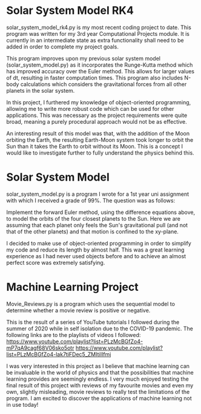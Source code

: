 # Solar System Model RK4
solar_system_model_rk4.py is my most recent coding project to date. This program was written for my 3rd year Computational Projects module. It is currently in an intermediate state as extra functionality shall need to be added in order to complete my project goals. 

This program improves upon my previous solar system model (solar_system_model.py) as it incorporates the Runge-Kutta method which has improved accuracy over the Euler method. This allows for larger values of dt, resulting in faster computation times. This program also includes N-body calculations which considers the gravitational forces from all other planets in the solar system.

In this project, I furthered my knowledge of object-oriented programming, allowing me to write more robust code which can be used for other applications. This was necessary as the project requirements were quite broad, meaning a purely procedural approach would not be as effective.

An interesting result of this model was that, with the addition of the Moon orbiting the Earth, the resulting Earth-Moon system took longer to orbit the Sun than it takes the Earth to orbit without its Moon. This is a concept I would like to investigate further to fully understand the physics behind this.

# Solar System Model
solar_system_model.py is a program I wrote for a 1st year uni assignment with which I received a grade of 99%. The question was as follows:

Implement the forward Euler method, using the difference equations above, to model the orbits of the four closest planets to the Sun.  Here we are assuming that each planet only feels the Sun's gravitational pull (and not that of the other planets) and that motion is confined to the xy-plane.

I decided to make use of object-oriented programming in order to simplify my code and reduce its length by almost half. This was a great learning experience as I had never used objects before and to achieve an almost perfect score was extremely satisfying.

# Machine Learning Project
Movie_Reviews.py is a program which uses the sequential model to determine whether a movie review is positive or negative. 

This is the result of a series of YouTube tutorials I followed during the summer of 2020 while in self isolation due to the COVID-19 pandemic. The following links are to the playlists of videos I followed: https://www.youtube.com/playlist?list=PLzMcBGfZo4-mP7qA9cagf68V06sko5otr  https://www.youtube.com/playlist?list=PLzMcBGfZo4-lak7tiFDec5_ZMItiIIfmj

I was very interested in this project as I believe that machine learning can be invaluable in the world of physics and that the possibilities that machine learning provides are seemingly endless. I very much enjoyed testing the final result of this project with reviews of my favourite movies and even my own, slightly misleading, movie reviews to really test the limitations of the program. I am excited to discover the applications of machine learning not in use today!
